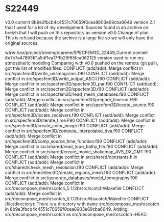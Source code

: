 # S22449

v0.0 commit 8b9e3fbcb4c4551c70659f0cea8903e69cba6649
version 2.1 that I used for a lot of my development. Sources found in an archive on breizh that I will push on this repository as version v0.0
Change of plan. This is refused because the archive is a large file so we will only have the original sources. 

wtrw:/usr/project/trevimg/carene/SPECFEM3D_22449_Current commit 6e7e7a47893ff1a5df1ea17ffb29f65fca062125
version used to run my atmospheric modeling
Comparing with v0.0 pushed on the remote (git pull), got this list of modified files:
CONFLICT (add/add): Merge conflict in src/specfem3D/write_seismograms.f90
CONFLICT (add/add): Merge conflict in src/specfem3D/write_output_ASCII.f90
CONFLICT (add/add): Merge conflict in src/specfem3D/specfem3D_par.f90
CONFLICT (add/add): Merge conflict in src/specfem3D/specfem3D.f90
CONFLICT (add/add): Merge conflict in src/specfem3D/read_mesh_databases.f90
CONFLICT (add/add): Merge conflict in src/specfem3D/prepare_timerun.F90
CONFLICT (add/add): Merge conflict in src/specfem3D/locate_source.f90
CONFLICT (add/add): Merge conflict in src/specfem3D/locate_receivers.f90
CONFLICT (add/add): Merge conflict in src/specfem3D/iterate_time.F90
CONFLICT (add/add): Merge conflict in src/specfem3D/create_color_image.f90
CONFLICT (add/add): Merge conflict in src/specfem3D/compute_interpolated_dva.f90
CONFLICT (add/add): Merge conflict in src/specfem3D/comp_source_time_function.f90
CONFLICT (add/add): Merge conflict in src/shared/read_topo_bathy_file.f90
CONFLICT (add/add): Merge conflict in src/shared/create_movie_shakemap_AVS_DX_GMT.f90
CONFLICT (add/add): Merge conflict in src/shared/constants.h.in
CONFLICT (add/add): Merge conflict in src/shared/check_mesh_resolution.f90
CONFLICT (add/add): Merge conflict in src/meshfem3D/create_regions_mesh.f90
CONFLICT (add/add): Merge conflict in src/generate_databases/model_tomography.f90
CONFLICT (add/add): Merge conflict in src/decompose_mesh/scotch_5.1.12b/src/scotch/Makefile
CONFLICT (add/add): Merge conflict in src/decompose_mesh/scotch_5.1.12b/src/libscotch/Makefile
CONFLICT (file/directory): There is a directory with name src/decompose_mesh/scotch in 8b9e3fbcb4c4551c70659f0cea8903e69cba6649. Adding src/decompose_mesh/scotch as src/decompose_mesh/scotch~HEAD

